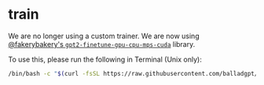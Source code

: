 # train

We are no longer using a custom trainer. We are now using [@fakerybakery's `gpt2-finetune-gpu-cpu-mps-cuda`](https://github.com/balladgpt/gpt2-finetune-gpu-cpu-mps-cuda) library.

To use this, please run the following in Terminal (Unix only):

```bash
/bin/bash -c "$(curl -fsSL https://raw.githubusercontent.com/balladgpt/train/main/train.sh)"
```
